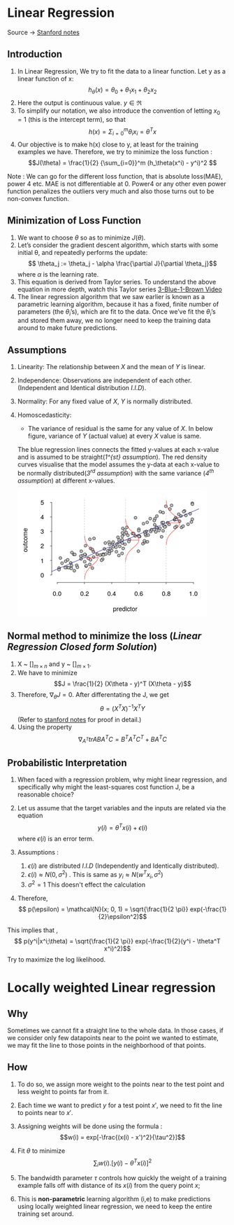 # Linear Regression
Source -> [Stanford notes](https://see.stanford.edu/materials/aimlcs229/cs229-notes1.pdf)

## Introduction

1.  In Linear Regression, We try to fit the data to a linear function. Let y as a linear function of x:
    $$h_{\theta}(x) = {\theta}_0 + {\theta}_1x_1 + {\theta}_2x_2$$
1.  Here the output is continuous value. $y \in \Re$
1.  To simplify our notation, we also introduce the convention of letting $x_0 = 1$ (this is the intercept term), so that
    $$ h(x) = {\Sigma_{i=0}}^m \theta_i x_i = \theta^T x$$
1.  Our objective is to make h(x) close to y, at least for
the training examples we have. Therefore, we try to minimize the loss function :
    $$J(\theta) = \frac{1}{2} {\sum_{i=0}}^m (h_\theta(x^i) - y^i)^2 $$

Note : We can go for the different loss function, that is absolute loss(MAE), power 4 etc. 
MAE is not differentiable at 0. Power4 or any other even power function penalizes the outliers very much and also those turns out to be non-convex function. 

## Minimization of Loss Function

1.  We want to choose $\theta$ so as to minimize $J(\theta)$.
1.  Let’s consider the gradient descent
algorithm, which starts with some initial θ, and repeatedly performs the update:
    $$ \theta_j := \theta_j - \alpha \frac{\partial J}{\partial \theta_j}$$
    where $\alpha$ is the learning rate.
1. This equation is derived from Taylor series. To understand the above equation in more depth, watch this Taylor series [3-Blue-1-Brown Video](https://www.youtube.com/watch?v=3d6DsjIBzJ4&t=295s)
1.  The linear regression algorithm that we saw earlier is known as a parametric learning algorithm, because it has a fixed, finite number of parameters (the $\theta_i$’s), which are fit to the data. Once we’ve fit the $\theta_i$’s and stored them away, we no longer need to
keep the training data around to make future predictions.

## Assumptions

1.  Linearity: The relationship between $X$ and the mean of $Y$ is linear.
1.  Independence: Observations are independent of each other.(Independent and Identical distribution $I.I.D$).
1.  Normality: For any fixed value of $X$, $Y$ is normally distributed.
1. Homoscedasticity: 
    * The variance of residual is the same for any value of $X$. In below figure, variance of $Y$ (actual value) at every $X$ value is same. 

    The blue regression lines connects the fitted y-values at each x-value and is assumed to be straight(*1^{st} assumption*). The red density curves visualise that the model assumes the y-data at each x-value to be normally distributed(*$3^{rd}$ assumption*) with the same variance (*$4^{th}$ assumption*) at different x-values.

    ![assumption](./Images/lr_assumptions.png)


## Normal method to minimize the loss (*Linear Regression Closed form Solution*)

1. X ~ $[]_{m\times n}$  and y ~ $[]_{m\times 1}$.
1. We have to minimize $$J = \frac{1}{2} (X\theta - y)^T (X\theta - y)$$
1. Therefore, $\nabla_\theta J = 0$. 
After differentating the J, we get $$\theta = {(X^TX)}^{-1}X^TY$$ 
(Refer to [stanford notes](https://see.stanford.edu/materials/aimlcs229/cs229-notes1.pdf) for proof in detail.)
1. Using the property $$ \nabla_{A^T} trABA^TC = B^TA^TC^T + BA^TC $$

## Probabilistic Interpretation

1. When faced with a regression problem, why might linear regression, and specifically why might the least-squares cost function J, be a reasonable choice?

1.  Let us assume that the target variables and the inputs are related via the equation $$y(i) = \theta^T x(i) + \epsilon(i)$$
where $\epsilon(i)$ is an error term.

1.  Assumptions :

    1.  $\epsilon(i)$ are distributed $I.I.D$ (Independently and Identically distributed).
    1.  $\epsilon(i) \approx N(0, \sigma^2)$ . This is same as $y_i\approx N(w^Tx_i, \sigma^2)$
    1.  $\sigma^2 = 1$ This doesn't effect the calculation

1.  Therefore, $$ p(\epsilon) =  \mathcal{N}(x; 0, 1) = \sqrt{\frac{1}{2 \pi}} exp(-\frac{1}{2}\epsilon^2)$$

This implies that , $$ p(y^i|x^i;\theta) = \sqrt{\frac{1}{2 \pi}} exp(-\frac{1}{2}(y^i - \theta^T x^i)^2)$$
Try to maximize the log likelihood. 

# Locally weighted Linear regression

## Why

Sometimes we cannot fit a straight line to the whole data. In those cases, if we consider only few datapoints near to the point we wanted to estimate, we may fit the line to those points in the neighborhood of that points. 

## How

1. To do so, we assign more weight to the points near to the test point and less weight to points far from it. 

1. Each time we want to predict $y$ for a test point $x'$, we need to fit the line to points near to $x'$. 

1. Assigning weights will be done using the formula : $$w(i) = exp[-\frac{(x(i) - x')^2}{\tau^2}]$$

1. Fit $\theta$ to minimize $$\sum_i w(i).[y(i) - \theta^T x(i)]^2$$

1. The bandwidth parameter $\tau$ controls how quickly the weight of a training example falls off with distance of its $x(i)$ from the query point $x$;

1. This is **non-parametric** learning algorithm (i,e) to
make predictions using locally weighted linear regression, we need to keep
the entire training set around.